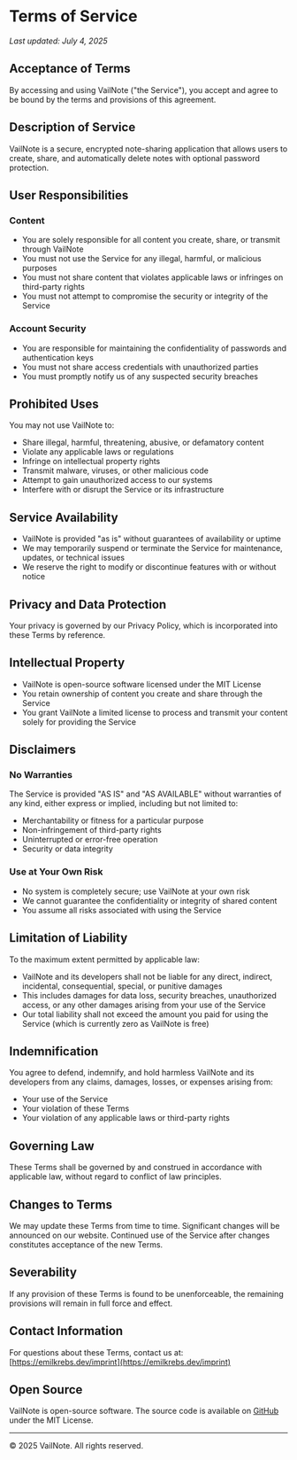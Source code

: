 # Terms of Service

_Last updated: July 4, 2025_

## Acceptance of Terms

By accessing and using VailNote ("the Service"), you accept and agree to be bound by the terms and provisions of this
agreement.

## Description of Service

VailNote is a secure, encrypted note-sharing application that allows users to create, share, and automatically delete
notes with optional password protection.

## User Responsibilities

### Content

- You are solely responsible for all content you create, share, or transmit through VailNote
- You must not use the Service for any illegal, harmful, or malicious purposes
- You must not share content that violates applicable laws or infringes on third-party rights
- You must not attempt to compromise the security or integrity of the Service

### Account Security

- You are responsible for maintaining the confidentiality of passwords and authentication keys
- You must not share access credentials with unauthorized parties
- You must promptly notify us of any suspected security breaches

## Prohibited Uses

You may not use VailNote to:

- Share illegal, harmful, threatening, abusive, or defamatory content
- Violate any applicable laws or regulations
- Infringe on intellectual property rights
- Transmit malware, viruses, or other malicious code
- Attempt to gain unauthorized access to our systems
- Interfere with or disrupt the Service or its infrastructure

## Service Availability

- VailNote is provided "as is" without guarantees of availability or uptime
- We may temporarily suspend or terminate the Service for maintenance, updates, or technical issues
- We reserve the right to modify or discontinue features with or without notice

## Privacy and Data Protection

Your privacy is governed by our Privacy Policy, which is incorporated into these Terms by reference.

## Intellectual Property

- VailNote is open-source software licensed under the MIT License
- You retain ownership of content you create and share through the Service
- You grant VailNote a limited license to process and transmit your content solely for providing the Service

## Disclaimers

### No Warranties

The Service is provided "AS IS" and "AS AVAILABLE" without warranties of any kind, either express or implied, including
but not limited to:

- Merchantability or fitness for a particular purpose
- Non-infringement of third-party rights
- Uninterrupted or error-free operation
- Security or data integrity

### Use at Your Own Risk

- No system is completely secure; use VailNote at your own risk
- We cannot guarantee the confidentiality or integrity of shared content
- You assume all risks associated with using the Service

## Limitation of Liability

To the maximum extent permitted by applicable law:

- VailNote and its developers shall not be liable for any direct, indirect, incidental, consequential, special, or
  punitive damages
- This includes damages for data loss, security breaches, unauthorized access, or any other damages arising from your
  use of the Service
- Our total liability shall not exceed the amount you paid for using the Service (which is currently zero as VailNote is
  free)

## Indemnification

You agree to defend, indemnify, and hold harmless VailNote and its developers from any claims, damages, losses, or
expenses arising from:

- Your use of the Service
- Your violation of these Terms
- Your violation of any applicable laws or third-party rights

## Governing Law

These Terms shall be governed by and construed in accordance with applicable law, without regard to conflict of law
principles.

## Changes to Terms

We may update these Terms from time to time. Significant changes will be announced on our website. Continued use of the
Service after changes constitutes acceptance of the new Terms.

## Severability

If any provision of these Terms is found to be unenforceable, the remaining provisions will remain in full force and
effect.

## Contact Information

For questions about these Terms, contact us at:\
[https://emilkrebs.dev/imprint](https://emilkrebs.dev/imprint)

## Open Source

VailNote is open-source software. The source code is available on [GitHub](https://github.com/emilkrebs/VailNote) under
the MIT License.

---

© 2025 VailNote. All rights reserved.
